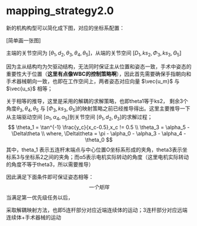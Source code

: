# mapping_strategy2.0

新的机构构型可以简化成下图，对应的坐标系配置：

[简单画一张图]

主端的关节空间为 $[\theta_1, d_2, \theta_3, \theta_4, \theta_5]$，从端的关节空间 $[D_1, ks_2, \Phi_3, ks_3, \Theta_5 ]$



因为主从结构均为欠驱动结构，无法同时保证主从位置和姿态一致，手术中姿态的重要性大于位置（**这里有点像WBC的控制策略啊**），因此首先需要确保手指朝向和手术器械朝向一致，也即在工作空间上，两者姿态对应向量  $\vec{u_m}$  与 $\vec{u_s}$ 相等；

关于相等的推导，这里是采用的解耦的求解策略，也即theta1等于ks2， 剩余3个角度$\theta_3, \theta_4, \theta_5$ 与 $[\Phi_3, ks_3, \Theta_5]$的映射策略之前已经推导得出。这里主要推导一下从主端驱动空间 $[\alpha_1, \alpha_4, \alpha_5]$到关节空间 $[\theta_1, d_2, \theta_3]$的求解过程；
$$
\theta_1 = \tan^{-1} \frac{y_c}{x_c-0.5},x_c != 0.5 \\
\theta_3 = \alpha_5 - \Delta\theta \\
where,  \Delta\theta = \pi - \alpha_0 - \alpha_3 - \alpha_4 - \theta_0
$$
其中，theta_1 表示五连杆末端点与中心位置O坐标系形成的夹角，theta3表示坐标系3与坐标系2之间的夹角；而α5表示电机实际转动的角度（这里电机实际转动的角度不等于theta3，所以需要推导）

因此满足下面条件即可保证姿态相等：
$$
一个矩阵
$$
当满足第一优先级任务以后，



采取解耦映射方法，也即5连杆部分对应近端连续体的运动；3连杆部分对应远端连续体+手术器械的运动





